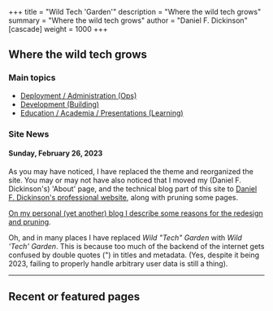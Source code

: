 +++
title = "Wild Tech 'Garden'"
description = "Where the wild tech grows"
summary = "Where the wild tech grows"
author = "Daniel F. Dickinson"
[cascade]
weight = 1000
+++

## Where the wild tech grows

### Main topics

* [Deployment / Administration (Ops)](/deploy-admin/)
* [Development (Building)](/devel/)
* [Education / Academia / Presentations (Learning)](/education-academic/)

### Site News

#### Sunday, February 26, 2023

As you may have noticed, I have replaced the theme and reorganized the site.
You may or may not have also noticed that I moved my (Daniel F. Dickinson's)
'About' page, and the technical blog part of this site to [Daniel F.
Dickinson's professional website](https://www.danielfdickinson.ca/), along with
pruning some pages.

[On my personal (yet another) blog I describe some reasons for the redesign and pruning](https://www.princesandmadmen.ca/blog/site-redesign-and-pruning-feb-2023/).

Oh, and in many places I have replaced _Wild "Tech" Garden_ with _Wild 'Tech'
Garden_. This is because too much of the backend of the internet gets
confused by double quotes (") in titles and metadata. (Yes, despite it being
2023, failing to properly handle arbitrary user data is still a thing).

-------

## Recent or featured pages
